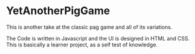 # YetAnotherPigGame
This is another take at the classic pag game and all of its variations.

The Code is written in Javascript and the UI is designed in HTML and CSS. This is basically a learner project, as a self test of knowledge.

